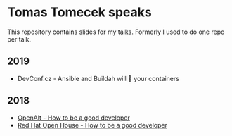 # Tomas Tomecek speaks

This repository contains slides for my talks. Formerly I used to do one repo per talk.


## 2019

* DevConf.cz - Ansible and Buildah will 🎸 your containers


## 2018

* [OpenAlt - How to be a good developer](https://github.com/TomasTomecek/open-house-2018-talk)
* [Red Hat Open House - How to be a good developer](https://github.com/TomasTomecek/openalt-2018-talk)
